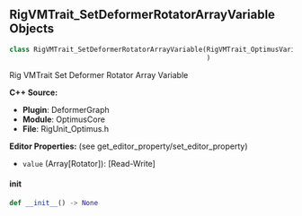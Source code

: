## RigVMTrait_SetDeformerRotatorArrayVariable Objects

```python
class RigVMTrait_SetDeformerRotatorArrayVariable(RigVMTrait_OptimusVariableBase
                                                 )
```

Rig VMTrait Set Deformer Rotator Array Variable

**C++ Source:**

- **Plugin**: DeformerGraph
- **Module**: OptimusCore
- **File**: RigUnit_Optimus.h

**Editor Properties:** (see get_editor_property/set_editor_property)

- ``value`` (Array[Rotator]):  [Read-Write]

<a id="unreal.RigVMTrait_SetDeformerRotatorArrayVariable.__init__"></a>

#### __init__

```python
def __init__() -> None
```

<a id="unreal.RigVMTrait_SetDeformerTransformVariable"></a>